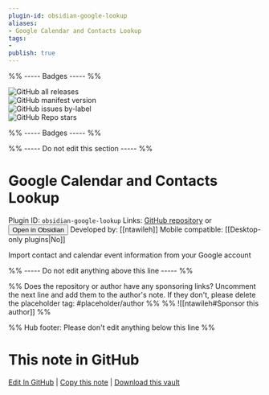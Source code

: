 ```yaml
---
plugin-id: obsidian-google-lookup
aliases:
- Google Calendar and Contacts Lookup
tags: 
- 
publish: true
---
```


%% ----- Badges ----- %%

![GitHub all releases](https://img.shields.io/github/downloads/ntawileh/obsidian-google-lookup/total?color=573E7A&logo=github&style=for-the-badge)   
![GitHub manifest version](https://img.shields.io/github/manifest-json/v/ntawileh/obsidian-google-lookup?color=573E7A&logo=github&style=for-the-badge)   
![GitHub issues by-label](https://img.shields.io/github/issues/ntawileh/obsidian-google-lookup/help%20wanted?color=573E7A&logo=github&style=for-the-badge)   
![GitHub Repo stars](https://img.shields.io/github/stars/ntawileh/obsidian-google-lookup?color=573E7A&logo=github&style=for-the-badge)

%% ----- Badges ----- %%

%% ----- Do not edit this section ----- %%

# Google Calendar and Contacts Lookup

Plugin ID: `obsidian-google-lookup`
Links: [GitHub repository](https://github.com/ntawileh/obsidian-google-lookup) or [<button id=HH>Open in Obsidian</button>](obsidian://show-plugin?id=obsidian-google-lookup)
Developed by: [[ntawileh]]
Mobile compatible: [[Desktop-only plugins|No]]

Import contact and calendar event information from your Google account

%% ----- Do not edit anything above this line ----- %% 

%% Does the repository or author have any sponsoring links? Uncomment the next line and add them to the author's note. If they don't, please delete the placeholder tag: #placeholder/author %%
%% ![[ntawileh#Sponsor this author]] %%

%% Hub footer: Please don't edit anything below this line %%

# This note in GitHub

<span class="git-footer">[Edit In GitHub](https://github.dev/obsidian-community/obsidian-hub/blob/main/02%20-%20Community%20Expansions/02.05%20All%20Community%20Expansions/Plugins/obsidian-google-lookup.md "git-hub-edit-note") | [Copy this note](https://raw.githubusercontent.com/obsidian-community/obsidian-hub/main/02%20-%20Community%20Expansions/02.05%20All%20Community%20Expansions/Plugins/obsidian-google-lookup.md "git-hub-copy-note") | [Download this vault](https://github.com/obsidian-community/obsidian-hub/archive/refs/heads/main.zip "git-hub-download-vault") </span>
